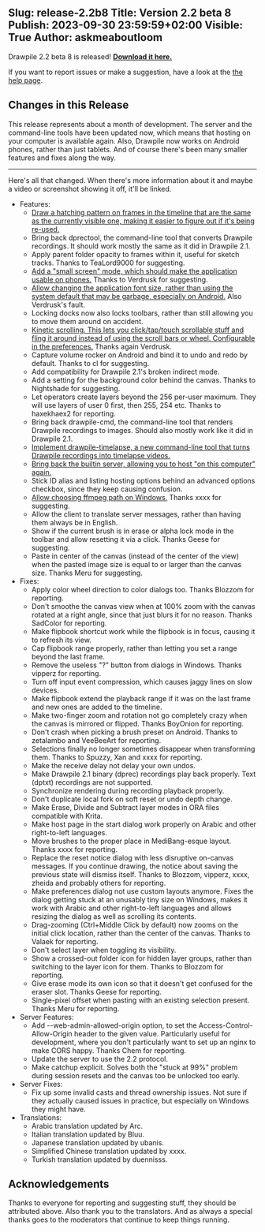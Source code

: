 Slug: release-2.2b8
Title: Version 2.2 beta 8
Publish: 2023-09-30 23:59:59+02:00
Visible: True
Author: askmeaboutloom
---

Drawpile 2.2 beta 8 is released! **[Download it here.](/download/)**

If you want to report issues or make a suggestion, have a look at the [the help page](/help/).


## Changes in this Release

This release represents about a month of development. The server and the command-line tools have been updated now, which means that hosting on your computer is available again. Also, Drawpile now works on Android phones, rather than just tablets. And of course there's been many smaller features and fixes along the way.

---

Here's all that changed. When there's more information about it and maybe a video or screenshot showing it off, it'll be linked.

* Features:
    * <a href="https://docs.drawpile.net/devblog/2023/09/01/dev-update.html#mark-re-used-key-frames" target="_blank">Draw a hatching pattern on frames in the timeline that are the same as the currently visible one, making it easier to figure out if it's being re-used.</a>
    * Bring back dprectool, the command-line tool that converts Drawpile recordings. It should work mostly the same as it did in Drawpile 2.1.
    * Apply parent folder opacity to frames within it, useful for sketch tracks. Thanks to TeaLord9000 for suggesting.
    * <a href="https://docs.drawpile.net/devblog/2023/09/09/dev-update.html#small-screen-mode" target="_blank">Add a "small screen" mode, which should make the application usable on phones.</a> Thanks to Verdrusk for suggesting.
    * <a href="https://docs.drawpile.net/devblog/2023/09/09/dev-update.html#font-size-override" target="_blank">Allow changing the application font size, rather than using the system default that may be garbage, especially on Android.</a> Also Verdrusk's fault.
    * Locking docks now also locks toolbars, rather than still allowing you to move them around on accident.
    * <a href="https://docs.drawpile.net/devblog/2023/09/09/dev-update.html#kinetic-scrolling" target="_blank">Kinetic scrolling. This lets you click/tap/touch scrollable stuff and fling it around instead of using the scroll bars or wheel. Configurable in the preferences.</a> Thanks again Verdrusk.
    * Capture volume rocker on Android and bind it to undo and redo by default. Thanks to cl for suggesting.
    * Add compatibility for Drawpile 2.1's broken indirect mode.
    * Add a setting for the background color behind the canvas. Thanks to Nightshade for suggesting.
    * Let operators create layers beyond the 256 per-user maximum. They will use layers of user 0 first, then 255, 254 etc. Thanks to haxekhaex2 for reporting.
    * Bring back drawpile-cmd, the command-line tool that renders Drawpile recordings to images. Should also mostly work like it did in Drawpile 2.1.
    * <a href="https://docs.drawpile.net/devblog/2023/09/16/dev-update.html#drawpile-timelapse" target="_blank">Implement drawpile-timelapse, a new command-line tool that turns Drawpile recordings into timelapse videos.</a>
    * <a href="https://docs.drawpile.net/devblog/2023/09/23/dev-update.html#builtin-server" target="_blank">Bring back the builtin server, allowing you to host "on this computer" again.</a>
    * Stick ID alias and listing hosting options behind an advanced options checkbox, since they keep causing confusion.
    * <a href="https://docs.drawpile.net/devblog/2023/09/23/dev-update.html#ffmpeg-path-pickage" target="_blank">Allow choosing ffmpeg path on Windows.</a> Thanks xxxx for suggesting.
    * Allow the client to translate server messages, rather than having them always be in English.
    * Show if the current brush is in erase or alpha lock mode in the toolbar and allow resetting it via a click. Thanks Geese for suggesting.
    * Paste in center of the canvas (instead of the center of the view) when the pasted image size is equal to or larger than the canvas size. Thanks Meru for suggesting.
* Fixes:
    * Apply color wheel direction to color dialogs too. Thanks Blozzom for reporting.
    * Don't smoothe the canvas view when at 100% zoom with the canvas rotated at a right angle, since that just blurs it for no reason. Thanks SadColor for reporting.
    * Make flipbook shortcut work while the flipbook is in focus, causing it to refresh its view.
    * Cap flipbook range properly, rather than letting you set a range beyond the last frame.
    * Remove the useless "?" button from dialogs in Windows. Thanks vipperz for reporting.
    * Turn off input event compression, which causes jaggy lines on slow devices.
    * Make flipbook extend the playback range if it was on the last frame and new ones are added to the timeline.
    * Make two-finger zoom and rotation not go completely crazy when the canvas is mirrored or flipped. Thanks BoyOnion for reporting.
    * Don't crash when picking a brush preset on Android. Thanks to zetalambo and VeeBeeArt for reporting.
    * Selections finally no longer sometimes disappear when transforming them. Thanks to Spuzzy, Xan and xxxx for reporting.
    * Make the receive delay not delay your own undos.
    * Make Drawpile 2.1 binary (dprec) recordings play back properly. Text (dptxt) recordings are not supported.
    * Synchronize rendering during recording playback properly.
    * Don't duplicate local fork on soft reset or undo depth change.
    * Make Erase, Divide and Subtract layer modes in ORA files compatible with Krita.
    * Make host page in the start dialog work properly on Arabic and other right-to-left languages.
    * Move brushes to the proper place in MediBang-esque layout. Thanks xxxx for reporting.
    * Replace the reset notice dialog with less disruptive on-canvas messages. If you continue drawing, the notice about saving the previous state will dismiss itself. Thanks to Blozzom, vipperz, xxxx, zheida and probably others for reporting.
    * Make preferences dialog not use custom layouts anymore. Fixes the dialog getting stuck at an unusably tiny size on Windows, makes it work with Arabic and other right-to-left languages and allows resizing the dialog as well as scrolling its contents.
    * Drag-zooming (Ctrl+Middle Click by default) now zooms on the initial click location, rather than the center of the canvas. Thanks to Valaek for reporting.
    * Don't select layer when toggling its visibility.
    * Show a crossed-out folder icon for hidden layer groups, rather than switching to the layer icon for them. Thanks to Blozzom for reporting.
    * Give erase mode its own icon so that it doesn't get confused for the eraser slot. Thanks Geese for reporting.
    * Single-pixel offset when pasting with an existing selection present. Thanks Meru for reporting.
* Server Features:
    * Add --web-admin-allowed-origin option, to set the Access-Control-Allow-Origin header to the given value. Particularly useful for development, where you don't particularly want to set up an nginx to make CORS happy. Thanks Chem for reporting.
    * Update the server to use the 2.2 protocol.
    * Make catchup explicit. Solves both the "stuck at 99%" problem during session resets and the canvas too be unlocked too early.
* Server Fixes:
    * Fix up some invalid casts and thread ownership issues. Not sure if they actually caused issues in practice, but especially on Windows they might have.
* Translations:
    * Arabic translation updated by Arc.
    * Italian translation updated by Bluu.
    * Japanese translation updated by ubanis.
    * Simplified Chinese translation updated by xxxx.
    * Turkish translation updated by duennisss.


## Acknowledgements

Thanks to everyone for reporting and suggesting stuff, they should be attributed above. Also thank you to the translators. And as always a special thanks goes to the moderators that continue to keep things running.

